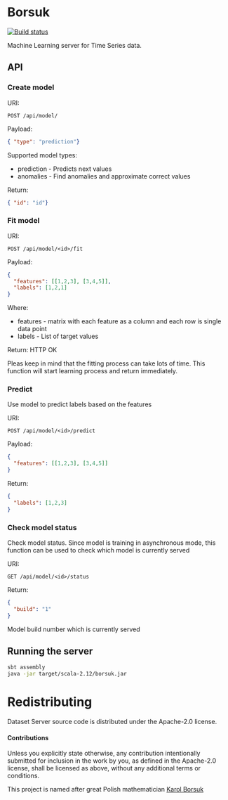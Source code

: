 # Borsuk

[![Build status](https://travis-ci.org/carldata/borsuk.svg?branch=master)](https://travis-ci.org/carldata/borsuk)

Machine Learning server for Time Series data.


## API

### Create model

URI:
```
POST /api/model/
```

Payload:
```json
{ "type": "prediction"}
```

Supported model types:

  * prediction - Predicts next values
  * anomalies - Find anomalies and approximate correct values

Return:
```json
{ "id": "id"}
```

 
### Fit model

URI:
```
POST /api/model/<id>/fit
```

Payload:
```json
{
  "features": [[1,2,3], [3,4,5]],
  "labels": [1,2,1]
}
```

Where:
  * features - matrix with each feature as a column and each row is single data point
  * labels - List of target values

Return:
HTTP OK 
 
Pleas keep in mind that the fitting process can take lots of time. This function will start learning process and return
immediately.
 

### Predict

Use model to predict labels based on the features

URI:
```
POST /api/model/<id>/predict
```

Payload:
```json
{
  "features": [[1,2,3], [3,4,5]]
}
```

Return:
```json
{
  "labels": [1,2,3]
}
```
 
 
### Check model status

Check model status. 
Since model is training in asynchronous mode, this function can be used to check which model is currently served  

URI:
```
GET /api/model/<id>/status
```

Return:
```json
{
  "build": "1"
}
```

Model build number which is currently served
 
 
## Running the server
 
 ```bash
sbt assembly
java -jar target/scala-2.12/borsuk.jar 
 ```

 
# Redistributing

Dataset Server source code is distributed under the Apache-2.0 license.

#### Contributions

Unless you explicitly state otherwise, any contribution intentionally submitted
for inclusion in the work by you, as defined in the Apache-2.0 license, shall be
licensed as above, without any additional terms or conditions.

This project is named after great Polish mathematician [Karol Borsuk](https://en.wikipedia.org/wiki/Karol_Borsuk)
